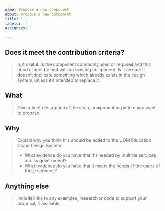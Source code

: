 ```yaml
---
name: Propose a new component
about: Propose a new component
title: ''
labels: ''
assignees: ''

---
```


## Does it meet the contribution criteria?
> Is it useful: Is the component commonly used or required and this need cannot be met with an existing component.
> Is it unique: It doesn’t duplicate something which already exists in the design system, unless it’s intended to replace it.

## What
> Give a brief description of the style, component or pattern you want to propose.

## Why
> Explain why you think this should be added to the UOM Education Cloud Design System.
>
> - What evidence do you have that it's needed by multiple services across government?
> - What evidence do you have that it meets the needs of the users of those services?

## Anything else
> Include links to any examples, research or code to support your proposal, if available.
